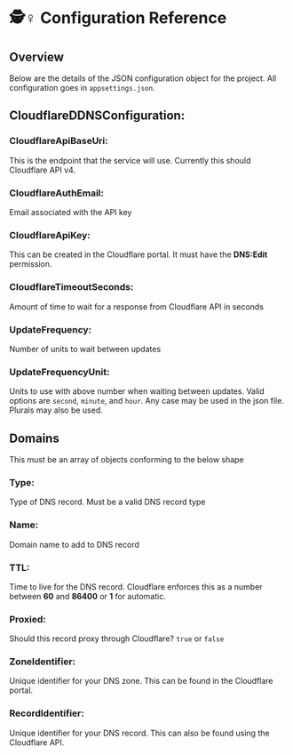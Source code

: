 # 🕵♀ Configuration Reference

## Overview

Below are the details of the JSON configuration object for the project. All configuration goes in `appsettings.json`.

## CloudflareDDNSConfiguration:

### **CloudflareApiBaseUri:**

This is the endpoint that the service will use. Currently this should Cloudflare API v4.

### **CloudflareAuthEmail:**

Email associated with the API key

### **CloudflareApiKey:**

This can be created in the Cloudflare portal. It must have the **DNS:Edit** permission.

### **CloudflareTimeoutSeconds:**

Amount of time to wait for a response from Cloudflare API in seconds

### **UpdateFrequency:**

Number of units to wait between updates

### **UpdateFrequencyUnit:**

Units to use with above number when waiting between updates. Valid options are `second`, `minute`, and `hour`. Any case may be used in the json file. Plurals may also be used.

## Domains

This must be an array of objects conforming to the below shape

### **Type:**

Type of DNS record. Must be a valid DNS record type

### **Name:**

Domain name to add to DNS record

### **TTL:**

Time to live for the DNS record. Cloudflare enforces this as a number between **60** and **86400** or **1** for automatic.

### **Proxied:**

Should this record proxy through Cloudflare? `true` or `false`

### **ZoneIdentifier:**

Unique identifier for your DNS zone. This can be found in the Cloudflare portal.

### **RecordIdentifier:**

Unique identifier for your DNS record. This can also be found using the Cloudflare API.
